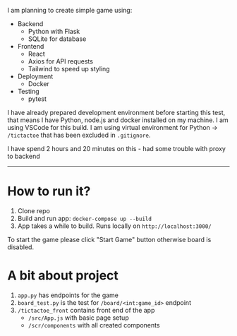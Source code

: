 I am planning to create simple game using:
- Backend
    - Python with Flask
    - SQLite for database
- Frontend
    - React
    - Axios for API requests
    - Tailwind to speed up styling
- Deployment
    - Docker
- Testing
    - pytest 

I have already prepared development environment before starting this test, that means I have Python, node.js and docker installed on my machine. I am using VSCode for this build. I am using virtual environment for Python -> `/tictactoe` that has been excluded in `.gitignore`.

I have spend 2 hours and 20 minutes on this - had some trouble with proxy to backend
___
# How to run it?
1. Clone repo
2. Build and run app: `docker-compose up --build`
3. App takes a while to build. Runs locally on `http://localhost:3000/`

To start the game please click "Start Game" button otherwise board is disabled.
# A bit about project
1. `app.py` has endpoints for the game
2. `board_test.py` is the test for `/board/<int:game_id>` endpoint
3. `/tictactoe_front` contains front end of the app
    - `/src/App.js` with basic page setup
    - `/scr/components` with all created components
